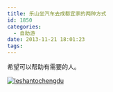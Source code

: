 ```yaml
---
title: 乐山坐汽车去成都宜家的两种方式
id: 1850
categories:
  - 自助游
date: 2013-11-21 18:01:23
tags:
---
```


希望可以帮助有需要的人。

[![leshantochengdu](http://www.zhaiduo.com/wp-content/uploads/2013/11/leshantochengdu-200x300.jpg)](http://www.zhaiduo.com/wp-content/uploads/2013/11/leshantochengdu.jpg)